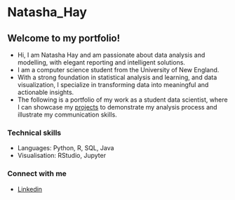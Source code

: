 # Natasha_Hay

## Welcome to my portfolio!
- Hi, I am Natasha Hay and am passionate about data analysis and modelling, with elegant reporting and intelligent solutions.
- I am a computer science student from the University of New England.
- With a strong foundation in statistical analysis and learning, and data visualization, I specialize in transforming data into meaningful and actionable insights.
- The following is a portfolio of my work as a student data scientist, where I can showcase my [projects]() to demonstrate my analysis process and illustrate my communication skills.


### Technical skills
- Languages: Python, R, SQL, Java
- Visualisation: RStudio, Jupyter


### Connect with me
- [Linkedin](www.linkedin.com/in/natasha-hay-465894351)






